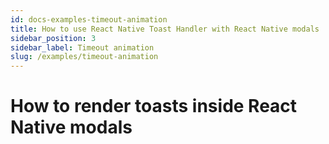 ```yaml
---
id: docs-examples-timeout-animation
title: How to use React Native Toast Handler with React Native modals
sidebar_position: 3
sidebar_label: Timeout animation
slug: /examples/timeout-animation
---
```


# How to render toasts inside React Native modals